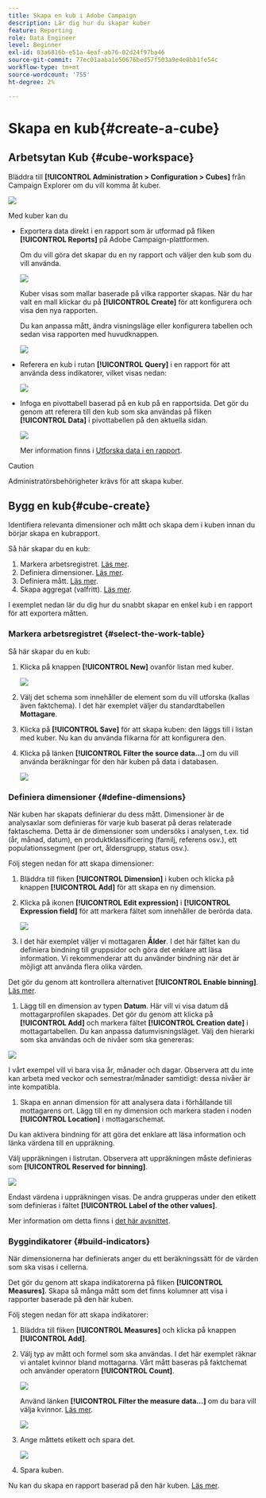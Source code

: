 ```yaml
---
title: Skapa en kub i Adobe Campaign
description: Lär dig hur du skapar kuber
feature: Reporting
role: Data Engineer
level: Beginner
exl-id: 03a6816b-e51a-4eaf-ab76-02d24f97ba46
source-git-commit: 77ec01aaba1e50676bed57f503a9e4e8bb1fe54c
workflow-type: tm+mt
source-wordcount: '755'
ht-degree: 2%

---
```


# Skapa en kub{#create-a-cube}

## Arbetsytan Kub {#cube-workspace}

Bläddra till **[!UICONTROL Administration > Configuration > Cubes]** från Campaign Explorer om du vill komma åt kuber.

![](assets/cube-node.png)

Med kuber kan du

* Exportera data direkt i en rapport som är utformad på fliken **[!UICONTROL Reports]** på Adobe Campaign-plattformen.

  Om du vill göra det skapar du en ny rapport och väljer den kub som du vill använda.

  ![](assets/create-new-cube.png)

  Kuber visas som mallar baserade på vilka rapporter skapas. När du har valt en mall klickar du på **[!UICONTROL Create]** för att konfigurera och visa den nya rapporten.

  Du kan anpassa mått, ändra visningsläge eller konfigurera tabellen och sedan visa rapporten med huvudknappen.

  ![](assets/display-cube-table.png)

* Referera en kub i rutan **[!UICONTROL Query]** i en rapport för att använda dess indikatorer, vilket visas nedan:

  ![](assets/cube-report-query.png)

* Infoga en pivottabell baserad på en kub på en rapportsida. Det gör du genom att referera till den kub som ska användas på fliken **[!UICONTROL Data]** i pivottabellen på den aktuella sidan.

  ![](assets/cube-in-a-report.png)

  Mer information finns i [Utforska data i en rapport](cube-tables.md#explore-the-data-in-a-report).


>[!CAUTION]
>
>Administratörsbehörigheter krävs för att skapa kuber.
>

## Bygg en kub{#cube-create}

Identifiera relevanta dimensioner och mått och skapa dem i kuben innan du börjar skapa en kubrapport.

Så här skapar du en kub:

1. Markera arbetsregistret. [Läs mer](#select-the-work-table).
1. Definiera dimensioner. [Läs mer](#define-dimensions).
1. Definiera mått. [Läs mer](#build-indicators).
1. Skapa aggregat (valfritt). [Läs mer](customize-cubes.md#calculate-and-use-aggregates).

I exemplet nedan lär du dig hur du snabbt skapar en enkel kub i en rapport för att exportera måtten.

### Markera arbetsregistret {#select-the-work-table}

Så här skapar du en kub:

1. Klicka på knappen **[!UICONTROL New]** ovanför listan med kuber.

   ![](assets/create-a-cube.png)

1. Välj det schema som innehåller de element som du vill utforska (kallas även faktchema). I det här exemplet väljer du standardtabellen **Mottagare**.
1. Klicka på **[!UICONTROL Save]** för att skapa kuben: den läggs till i listan med kuber. Nu kan du använda flikarna för att konfigurera den.

1. Klicka på länken **[!UICONTROL Filter the source data...]** om du vill använda beräkningar för den här kuben på data i databasen.

   ![](assets/cube-filter-source.png)

### Definiera dimensioner {#define-dimensions}

När kuben har skapats definierar du dess mått. Dimensioner är de analysaxlar som definieras för varje kub baserat på deras relaterade faktaschema. Detta är de dimensioner som undersöks i analysen, t.ex. tid (år, månad, datum), en produktklassificering (familj, referens osv.), ett populationssegment (per ort, åldersgrupp, status osv.).

Följ stegen nedan för att skapa dimensioner:

1. Bläddra till fliken **[!UICONTROL Dimension]** i kuben och klicka på knappen **[!UICONTROL Add]** för att skapa en ny dimension.
1. Klicka på ikonen **[!UICONTROL Edit expression]** i **[!UICONTROL Expression field]** för att markera fältet som innehåller de berörda data.

   ![](assets/cube-add-dimension.png)

1. I det här exemplet väljer vi mottagaren **Ålder**. I det här fältet kan du definiera bindning till gruppsidor och göra det enklare att läsa information. Vi rekommenderar att du använder bindning när det är möjligt att använda flera olika värden.

Det gör du genom att kontrollera alternativet **[!UICONTROL Enable binning]**. [Läs mer](customize-cubes.md#data-binning).

1. Lägg till en dimension av typen **Datum**. Här vill vi visa datum då mottagarprofilen skapades. Det gör du genom att klicka på **[!UICONTROL Add]** och markera fältet **[!UICONTROL Creation date]** i mottagartabellen.
Du kan anpassa datumvisningsläget. Välj den hierarki som ska användas och de nivåer som ska genereras:

![](assets/cube-date-dimension.png)

I vårt exempel vill vi bara visa år, månader och dagar. Observera att du inte kan arbeta med veckor och semestrar/månader samtidigt: dessa nivåer är inte kompatibla.

1. Skapa en annan dimension för att analysera data i förhållande till mottagarens ort. Lägg till en ny dimension och markera staden i noden **[!UICONTROL Location]** i mottagarschemat.

Du kan aktivera bindning för att göra det enklare att läsa information och länka värdena till en uppräkning.

Välj uppräkningen i listrutan. Observera att uppräkningen måste definieras som **[!UICONTROL Reserved for binning]**.

![](assets/cube-dimension-with-enum.png)

Endast värdena i uppräkningen visas. De andra grupperas under den etikett som definieras i fältet **[!UICONTROL Label of the other values]**.

Mer information om detta finns i [det här avsnittet](customize-cubes.md#dynamically-manage-bins).

### Byggindikatorer {#build-indicators}

När dimensionerna har definierats anger du ett beräkningssätt för de värden som ska visas i cellerna.

Det gör du genom att skapa indikatorerna på fliken **[!UICONTROL Measures]**. Skapa så många mått som det finns kolumner att visa i rapporter baserade på den här kuben.

Följ stegen nedan för att skapa indikatorer:

1. Bläddra till fliken **[!UICONTROL Measures]** och klicka på knappen **[!UICONTROL Add]**.
1. Välj typ av mått och formel som ska användas. I det här exemplet räknar vi antalet kvinnor bland mottagarna. Vårt mått baseras på faktchemat och använder operatorn **[!UICONTROL Count]**.

   ![](assets/cube-new-measure.png)

   Använd länken **[!UICONTROL Filter the measure data...]** om du bara vill välja kvinnor. [Läs mer](customize-cubes.md#define-measures).

   ![](assets/cube-filter-measure-data.png)

1. Ange måttets etikett och spara det.

   ![](assets/cube-save-measure.png)

1. Spara kuben.


Nu kan du skapa en rapport baserad på den här kuben. [Läs mer](cube-tables.md).
